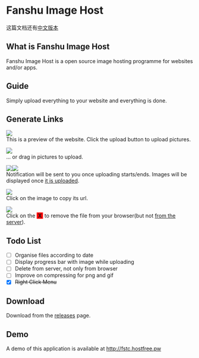 # Fanshu Image Host
这篇文档还有[中文版本](Readme_zh.md)
## What is Fanshu Image Host
Fanshu Image Host is a open source image hosting programme for websites and/or apps.
##  Guide
Simply upload everything to your website and everything is done.
## Generate Links
![](imgs/main.png)
<br>This is a preview of the website. Click the upload button to upload pictures.

![](imgs/drag_in.png)
<br>... or drag in pictures to upload.

![](imgs/start_uploading.png)![](imgs/upload_complete.png)
<br>Notification will be sent to you once uploading starts/ends. Images will be displayed once [it is uploaded](#display_progress_bar).

![](imgs/copy_url.png)
<br>Click on the image to copy its url.

![](imgs/delete.png)
<br>Click on the <b style="background-color:red">&nbsp;X&nbsp;</b> to remove the file from your browser(but not [from the server](#delete_from_server)).
## Todo List
- [ ] Organise files according to date
- [ ] <abbr id="display_progress_bar">Display progress bar with image while uploading</abbr>
- [ ] <abbr id="delete_from_server">Delete from server, not only from browser</abbr>
- [ ] Improve on compressing for png and gif
- [x] ~~Right Click Menu~~

## Download
Download from the [releases](https://github.com/fanshucoders/image-host/releases) page.
## Demo
A demo of this application is available at http://fstc.hostfree.pw
